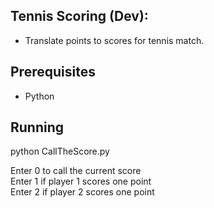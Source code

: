 Tennis Scoring (Dev): 
-
- Translate points to scores for tennis match.


Prerequisites
-
- Python


Running
-

python CallTheScore.py


Enter 0 to call the current score\
Enter 1 if player 1 scores one point\
Enter 2 if player 2 scores one point


